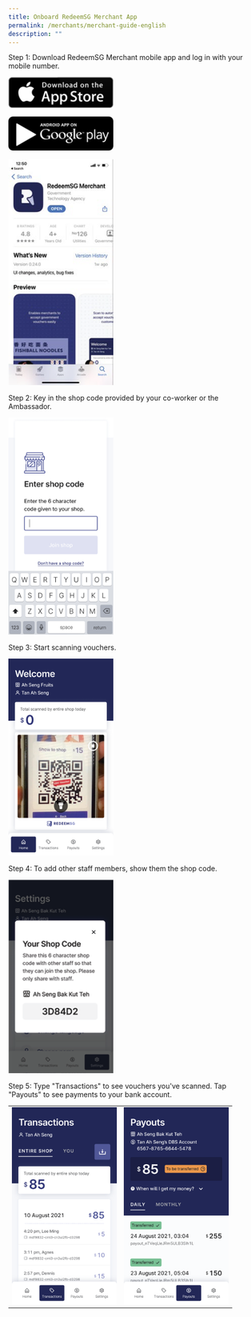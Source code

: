 ```yaml
---
title: Onboard RedeemSG Merchant App
permalink: /merchants/merchant-guide-english
description: ""
---
```

Step 1: Download RedeemSG Merchant mobile app and log in with your mobile number. 

<p><a href="https://apps.apple.com/sg/app/redeemsg/id1512326240" target="blank"> <img src="/images/merchants/merchants-infographics/download-app-store.png" alt="Download RedeemSG Merchant Mobile App from App Store" style="width:210px !important;" /></a></p>


<p><a href="https://play.google.com/store/apps/details?id=sg.gov.redeem" target="blank"> <img src="/images/merchants/merchants-infographics/download-google-play.png" style="width:210px !important;"/> </a></p>

<p><img src="/images/merchants/merchants-infographics/english/download_app.png" style="width:210px !important;" alt="Shop code screen"/> </p>

Step 2: Key in the shop code provided by your co-worker or the Ambassador. 

<p><img src="/images/merchants/merchants-infographics/english/10%20Shop%20code.png" style="width:210px !important;" alt="Shop code screen"/> </p>

Step 3: Start scanning vouchers. 
<p><img src="/images/merchants/merchants-infographics/english/2%20Home%20scan%20with%20pic%20.png" style="width:210px !important;" alt="Shop code screen"/> </p>

Step 4: To add other staff members, show them the shop code. 
<p><img src="/images/merchants/merchants-infographics/english/3%20Eter%20shop%20code.png" style="width:210px !important;" alt="Shop code screen"/> </p>

Step 5: Type "Transactions" to see vouchers you've scanned. Tap "Payouts" to see payments to your bank account.

<table border="0" cellspacing="0" cellpadding="0">
<tbody>
<tr>
<td><img src="/images/merchants/merchants-infographics/english/2%20Transactions%20entire%20shop.png" style="width:210px !important;" alt="Shop code screen"/> </td>
<td><img src="/images/merchants/merchants-infographics/english/1%20Payouts%20daily.png" style="width:210px !important;" alt="Shop code screen"/> </td>
</tr>
</tbody>
</table>